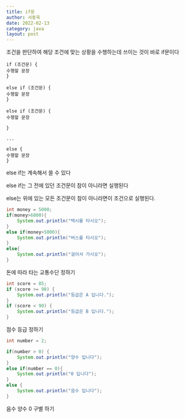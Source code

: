 ```yaml
---
title: if문
author: 서동욱
date: 2022-02-13
category: java
layout: post
---
```

조건을 판단하여 해당 조건에 맞는 상황을 수행하는데 쓰이는 것이 바로 if문이다
```text
if (조건문) {
수행할 문장
}

else if (조건문) {
수행할 문장
}

else if (조건문) {
수행할 문장

}

...

else {
수행할 문장
}
```
else if는 계속해서 쓸 수 있다

else if는 그 전에 있던 조건문이 참이 아니라면 실행된다

else는 위에 있는 모든 조건문이 참이 아니라면이 조건으로 실행된다.
```java
int money = 5000;
if(money>6000){
	System.out.println("택시를 타시오");
}
else if(money>5000){
	System.out.println("버스를 타시오");
}
else{
	System.out.println("걸어서 가시오");
}
```
돈에 따라 타는 교통수단 정하기  
```java
int score = 85;
if (score >= 90) {
	System.out.println("등급은 A 입니다.");
} 
if (score < 90) {
	System.out.println("등급은 B 입니다.");
}
```
점수 등급 정하기  
```java
int number = 2;

if(number > 0) {
	System.out.println("양수 입니다");
}
else if(number == 0){
	System.out.println("0 입니다");
}
else {
	System.out.println("음수 입니다");
}
```
음수 양수 0 구별 하기  